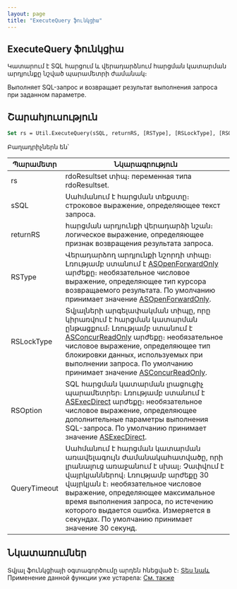 ```yaml
---
layout: page
title: "ExecuteQuery ֆունկցիա"
---
```


## ExecuteQuery ֆունկցիա

Կատարում է SQL հարցում և վերադարձնում հարցման կատարման արդյունքը նշված պարամետրի ժամանակ։ 

Выполняет SQL-запрос и возвращает результат выполнения запроса при заданном параметре.

## Շարահյուսություն

```vb
Set rs = Util.ExecuteQuery(sSQL, returnRS, [RSType], [RSLockType], [RSOption], [QueryTimeout])
```

Բաղադրիչներն են՝ 
    
| Պարամետր | Նկարագրություն |
|--|--|
| rs | rdoResultset տիպ։ переменная типа rdoResultset. |
| sSQL | Սահմանում է հարցման տեքստը։ строковое выражение, определяющее текст запроса. |
| returnRS | հարցման արդյունքի վերադարձի նշան։ логическое выражение, определяющее признак возвращения результата запроса. |
| RSType | Վերադարձող արդյունքի նշորդի տիպը։ Լռությամբ ստանում է [ASOpenForwardOnly](../../Constants/const_opencursor_cursortype.md) արժեքը։ необязательное числовое выражение, определяющее тип курсора возвращаемого результата. По умолчанию принимает значение [ASOpenForwardOnly](../../Constants/const_opencursor_cursortype.md). |
| RSLockType | Տվյալների արգելափակման տիպը, որը կիրառվում է հարցման կատարման ընթացքում։ Լռությամբ ստանում է [ASConcurReadOnly](../../Constants/const_opencursor_locktype.md) արժեքը։ необязательное числовое выражение, определяющее тип блокировки данных, используемых при выполнении запроса. По умолчанию принимает значение [ASConcurReadOnly](../../Constants/const_opencursor_locktype.md). |
| RSOption | SQL հարցման կատարման լրացուցիչ պարամետրեր։ Լռությամբ ստանում է [ASExecDirect](../../Constants/const_executequery_options.md) արժեքը։ необязательное числовое выражение, определяющее дополнительные параметры выполнения SQL-запроса. По умолчанию принимает значение [ASExecDirect](../../Constants/const_executequery_options.md). |
| QueryTimeout | Սահմանում է հարցման կատարման առավելագույն ժամանակահատվածը, որի լրանալուց առաջանում է սխալ։ Չափվում է վայրկյաններով։ Լռությամբ արժեքը 30 վայրկյան է։  необязательное числовое выражение, определяющее максимальное время выполнения запроса, по истечению которого выдается ошибка. Измеряется в секундах. По умолчанию принимает значение 30 секунд. |


## Նկատառումներ

Տվյալ ֆունկցիայի օգտագործումը արդեն հնեցված է։ [Տես նաև](../AsQuery.html)
Применение данной функции уже устарела: [См. также](../AsQuery.html)
